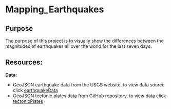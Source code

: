 # Mapping_Earthquakes
## Purpose
The purpose of this project is to visually show the differences between the magnitudes of earthquakes all over the world for the last seven days.
## Resources:
<b>Data:</b>
- GeoJSON earthquake data from the USGS website, to view data source click  [earthquakeData](https://earthquake.usgs.gov/earthquakes/feed/v1.0/summary/all_week.geojson)</br>
- GeoJSON tectonic plates data from GitHub repository, to view data click [tectonicPlates](https://raw.githubusercontent.com/fraxen/tectonicplates/master/GeoJSON/PB2002_boundaries.json)
